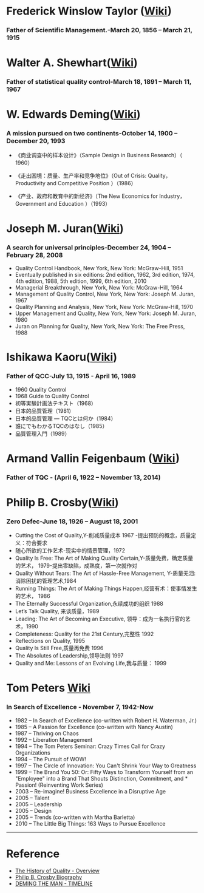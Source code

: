 
# Frederick Winslow Taylor ([Wiki](https://en.wikipedia.org/wiki/Frederick_Winslow_Taylor))
### Father of Scientific Management.-March 20, 1856 – March 21, 1915

# Walter A. Shewhart([Wiki](https://en.wikipedia.org/wiki/Walter_A._Shewhart))
### Father of statistical quality control-March 18, 1891 – March 11, 1967
# W. Edwards Deming([Wiki](https://en.wikipedia.org/wiki/Edward_Deming))
### A mission pursued on two continents-October 14, 1900 – December 20, 1993

* 《商业调查中的样本设计》（Sample Design in Business Research）（ 1960）

* 《走出困境：质量、生产率和竞争地位》（Out of Crisis: Quality， Productivity and Competitive Position ）（1986）

* 《产业、政府和教育中的新经济》（The New Economics for Industry， Government and Education ）（1993）

# Joseph M. Juran([Wiki](https://en.wikipedia.org/wiki/Joseph_M._Juran))
### A search for universal principles-December 24, 1904 – February 28, 2008
* Quality Control Handbook, New York, New York: McGraw-Hill, 1951
* Eventually published in six editions: 2nd edition, 1962, 3rd edition, 1974, 4th edition, 1988, 5th edition, 1999, 6th edition, 2010
* Managerial Breakthrough, New York, New York: McGraw-Hill, 1964
* Management of Quality Control, New York, New York: Joseph M. Juran, 1967
* Quality Planning and Analysis, New York, New York: McGraw-Hill, 1970
* Upper Management and Quality, New York, New York: Joseph M. Juran, 1980
* Juran on Planning for Quality, New York, New York: The Free Press, 1988

#  Ishikawa Kaoru([Wiki](https://en.wikipedia.org/wiki/Kaoru_Ishikawa))
### Father of QCC-July 13, 1915 - April 16, 1989
* 1960 Quality Control
* 1968 Guide to Quality Control
* 初等実験計画法テキスト（1968）
* 日本的品質管理（1981）
* 日本的品質管理 ― TQCとは何か（1984）
* 誰にでもわかるTQCのはなし（1985）
* 品質管理入門（1989）
# Armand Vallin Feigenbaum ([Wiki](https://en.wikipedia.org/wiki/Armand_V._Feigenbaum))
### Father of TQC - (April 6, 1922 – November 13, 2014)

# Philip B. Crosby([Wiki](https://en.wikipedia.org/wiki/Philip_B._Crosby))
### Zero Defec-June 18, 1926 – August 18, 2001
* Cutting the Cost of Quality,Y-削减质量成本 1967 -提出预防的概念，质量定义：符合要求
* 随心所欲的工作艺术-现实中的情景管理，1972
* Quality Is Free: The Art of Making Quality Certain,Y-质量免费，确定质量的艺术， 1979-提出零缺陷，成熟度，第一次就作对
* Quality Without Tears: The Art of Hassle-Free Management, Y-质量无泪:消除困扰的管理艺术,1984
* Running Things: The Art of Making Things Happen,经营有术：使事情发生的艺术， 1986
* The Eternally Successful Organization,永续成功的组织 1988
* Let’s Talk Quality, 来谈质量，1989
* Leading: The Art of Becoming an Executive, 领导：成为一名执行官的艺术，1990
* Completeness: Quality for the 21st Century,完整性 1992
* Reflections on Quality, 1995
* Quality Is Still Free,质量再免费 1996
* The Absolutes of Leadership,领导法则 1997
* Quality and Me: Lessons of an Evolving Life,我与质量： 1999
# Tom Peters [Wiki](https://en.wikipedia.org/wiki/Tom_Peters)
### In Search of Excellence - November 7, 1942-Now
* 1982 – In Search of Excellence (co-written with Robert H. Waterman, Jr.)
* 1985 – A Passion for Excellence (co-written with Nancy Austin)
* 1987 – Thriving on Chaos
* 1992 – Liberation Management
* 1994 – The Tom Peters Seminar: Crazy Times Call for Crazy Organizations
* 1994 – The Pursuit of WOW!
* 1997 – The Circle of Innovation: You Can't Shrink Your Way to Greatness
* 1999 – The Brand You 50: Or: Fifty Ways to Transform Yourself from an "Employee" into a Brand That Shouts Distinction, Commitment, and * Passion! (Reinventing Work Series)
* 2003 – Re-imagine! Business Excellence in a Disruptive Age
* 2005 – Talent
* 2005 – Leadership
* 2005 – Design
* 2005 – Trends (co-written with Martha Barletta)
* 2010 – The Little Big Things: 163 Ways to Pursue Excellence

---
# Reference
* [The History of Quality - Overview
](http://www.iem.yuntech.edu.tw/home/lab/qre/source/QC/files/SQC01-History&Guru.pdf)
* [Philip B. Crosby Biography](http://www.philipcrosby.com/25years/crosby.html)
* [DEMING THE MAN - TIMELINE](https://deming.org/theman/timeline)
